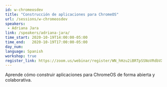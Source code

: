 ```yaml
---
id: w-chromeosdev
title: "Construcción de aplicaciones para ChromeOS"
url: /sessions/w-chromeosdev
speakers:
 - Adriana Jara
link: /speakers/adriana-jara/
time_start: 2020-10-19T14:00:00-05:00
time_end:   2020-10-19T17:00:00-05:00
day_num: 
language: Spanish
workshop: true
register_link: https://zoom.us/webinar/register/WN_hHzu2iBRTpSSNoVRdbVX1Q
---
```


Aprende cómo construir aplicaciones para ChromeOS de forma abierta y colaborativa.